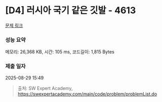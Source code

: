 # [D4] 러시아 국기 같은 깃발 - 4613 

[문제 링크](https://swexpertacademy.com/main/code/problem/problemDetail.do?contestProbId=AWQl9TIK8qoDFAXj) 

### 성능 요약

메모리: 26,368 KB, 시간: 105 ms, 코드길이: 1,815 Bytes

### 제출 일자

2025-08-29 15:49



> 출처: SW Expert Academy, https://swexpertacademy.com/main/code/problem/problemList.do
